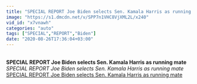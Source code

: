 ```yaml
---
title: "SPECIAL REPORT Joe Biden selects Sen. Kamala Harris as running mate"
image: "https://s1.dmcdn.net/v/SPP7n1VHC8VjXML2L/x240"
vid_id: "x7vnawh"
categories: "auto"
tags: ["SPECIAL","REPORT","Biden"]
date: "2020-08-26T17:36:04+03:00"
---
```

<br><b>SPECIAL REPORT Joe Biden selects Sen. Kamala Harris as running mate</b><br> <i>SPECIAL REPORT Joe Biden selects Sen. Kamala Harris as running mate</i><br> <u>SPECIAL REPORT Joe Biden selects Sen. Kamala Harris as running mate</u>
